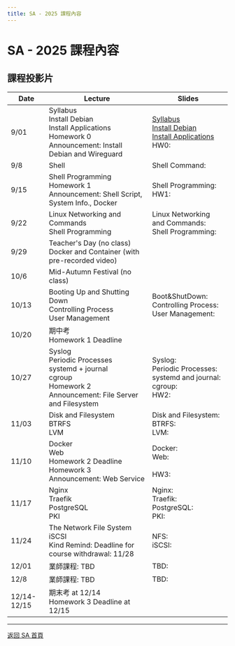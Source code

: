 ```yaml
---
title: SA - 2025 課程內容
---
```


# SA - 2025 課程內容

## 課程投影片

| Date  | Lecture | Slides |
|-------|-------------|----------|
| 9/01 | Syllabus<br>Install Debian<br>Install Applications<br>Homework 0 Announcement: Install Debian and Wireguard | [Syllabus](slides/Syllabus.pdf)<br>[Install Debian](slides/Install_Debian.pdf)<br>[Install Applications](slides/Install_Application.pdf)<br>HW0: |
| 9/8 | Shell | Shell Command: |
| 9/15 | Shell Programming<br>Homework 1 Announcement: Shell Script, System Info., Docker | Shell Programming:<br>HW1: |
| 9/22 | Linux Networking and Commands<br>Shell Programming | Linux Networking and Commands:<br>Shell Programming: |
| 9/29 | Teacher's Day (no class)<br>Docker and Container (with pre-recorded video) |  |
| 10/6 | Mid-Autumn Festival (no class) |  |
| 10/13 | Booting Up and Shutting Down<br>Controlling Process<br>User Management | Boot&ShutDown:<br>Controlling Process:<br>User Management: |
| 10/20 | 期中考<br>Homework 1 Deadline |  |
| 10/27 | Syslog<br>Periodic Processes<br>systemd + journal<br>cgroup<br>Homework 2 Announcement: File Server and Filesystem | Syslog:<br>Periodic Processes:<br>systemd and journal:<br>cgroup:<br>HW2: |
| 11/03 | Disk and Filesystem<br>BTRFS<br>LVM | Disk and Filesystem:<br>BTRFS:<br>LVM: |
| 11/10 | Docker<br>Web<br>Homework 2 Deadline<br>Homework 3 Announcement: Web Service | Docker:<br>Web:<br><br>HW3: |
| 11/17 | Nginx<br>Traefik<br>PostgreSQL<br>PKI | Nginx:<br>Traefik:<br>PostgreSQL:<br>PKI: |
| 11/24 | The Network File System<br>iSCSI<br>Kind Remind: Deadline for course withdrawal: 11/28 | NFS:<br>iSCSI: |
| 12/01 | 業師課程: TBD | TBD: |
| 12/8 | 業師課程: TBD | TBD: |
| 12/14-12/15 | 期末考 at 12/14<br>Homework 3 Deadline at 12/15 |  |

---

[返回 SA 首頁](/sa/)
